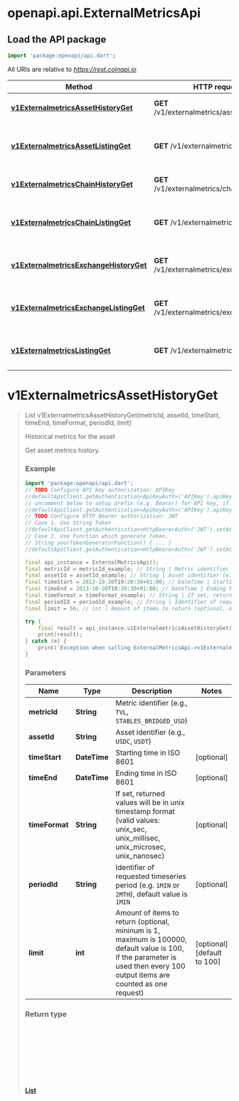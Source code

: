 # openapi.api.ExternalMetricsApi

## Load the API package
```dart
import 'package:openapi/api.dart';
```

All URIs are relative to *https://rest.coinapi.io*

Method | HTTP request | Description
------------- | ------------- | -------------
[**v1ExternalmetricsAssetHistoryGet**](ExternalMetricsApi.md#v1externalmetricsassethistoryget) | **GET** /v1/externalmetrics/asset/history | Historical metrics for the asset
[**v1ExternalmetricsAssetListingGet**](ExternalMetricsApi.md#v1externalmetricsassetlistingget) | **GET** /v1/externalmetrics/asset/listing | Listing of metrics available for specific asset
[**v1ExternalmetricsChainHistoryGet**](ExternalMetricsApi.md#v1externalmetricschainhistoryget) | **GET** /v1/externalmetrics/chain/history | Historical metrics for the chain
[**v1ExternalmetricsChainListingGet**](ExternalMetricsApi.md#v1externalmetricschainlistingget) | **GET** /v1/externalmetrics/chain/listing | Listing of metrics available for specific chain
[**v1ExternalmetricsExchangeHistoryGet**](ExternalMetricsApi.md#v1externalmetricsexchangehistoryget) | **GET** /v1/externalmetrics/exchange/history | Historical metrics for the exchange
[**v1ExternalmetricsExchangeListingGet**](ExternalMetricsApi.md#v1externalmetricsexchangelistingget) | **GET** /v1/externalmetrics/exchange/listing | Listing of metrics available for specific exchange
[**v1ExternalmetricsListingGet**](ExternalMetricsApi.md#v1externalmetricslistingget) | **GET** /v1/externalmetrics/listing | Listing of all supported metrics


# **v1ExternalmetricsAssetHistoryGet**
> List<Object> v1ExternalmetricsAssetHistoryGet(metricId, assetId, timeStart, timeEnd, timeFormat, periodId, limit)

Historical metrics for the asset

Get asset metrics history.

### Example
```dart
import 'package:openapi/api.dart';
// TODO Configure API key authorization: APIKey
//defaultApiClient.getAuthentication<ApiKeyAuth>('APIKey').apiKey = 'YOUR_API_KEY';
// uncomment below to setup prefix (e.g. Bearer) for API key, if needed
//defaultApiClient.getAuthentication<ApiKeyAuth>('APIKey').apiKeyPrefix = 'Bearer';
// TODO Configure HTTP Bearer authorization: JWT
// Case 1. Use String Token
//defaultApiClient.getAuthentication<HttpBearerAuth>('JWT').setAccessToken('YOUR_ACCESS_TOKEN');
// Case 2. Use Function which generate token.
// String yourTokenGeneratorFunction() { ... }
//defaultApiClient.getAuthentication<HttpBearerAuth>('JWT').setAccessToken(yourTokenGeneratorFunction);

final api_instance = ExternalMetricsApi();
final metricId = metricId_example; // String | Metric identifier (e.g., `TVL`, `STABLES_BRIDGED_USD`)
final assetId = assetId_example; // String | Asset identifier (e.g., `USDC`, `USDT`)
final timeStart = 2013-10-20T19:20:30+01:00; // DateTime | Starting time in ISO 8601
final timeEnd = 2013-10-20T19:20:30+01:00; // DateTime | Ending time in ISO 8601
final timeFormat = timeFormat_example; // String | If set, returned values will be in unix timestamp format (valid values: unix_sec, unix_millisec, unix_microsec, unix_nanosec)
final periodId = periodId_example; // String | Identifier of requested timeseries period (e.g. `1MIN` or `2MTH`), default value is `1MIN`
final limit = 56; // int | Amount of items to return (optional, mininum is 1, maximum is 100000, default value is 100, if the parameter is used then every 100 output items are counted as one request)

try {
    final result = api_instance.v1ExternalmetricsAssetHistoryGet(metricId, assetId, timeStart, timeEnd, timeFormat, periodId, limit);
    print(result);
} catch (e) {
    print('Exception when calling ExternalMetricsApi->v1ExternalmetricsAssetHistoryGet: $e\n');
}
```

### Parameters

Name | Type | Description  | Notes
------------- | ------------- | ------------- | -------------
 **metricId** | **String**| Metric identifier (e.g., `TVL`, `STABLES_BRIDGED_USD`) | 
 **assetId** | **String**| Asset identifier (e.g., `USDC`, `USDT`) | 
 **timeStart** | **DateTime**| Starting time in ISO 8601 | [optional] 
 **timeEnd** | **DateTime**| Ending time in ISO 8601 | [optional] 
 **timeFormat** | **String**| If set, returned values will be in unix timestamp format (valid values: unix_sec, unix_millisec, unix_microsec, unix_nanosec) | [optional] 
 **periodId** | **String**| Identifier of requested timeseries period (e.g. `1MIN` or `2MTH`), default value is `1MIN` | [optional] 
 **limit** | **int**| Amount of items to return (optional, mininum is 1, maximum is 100000, default value is 100, if the parameter is used then every 100 output items are counted as one request) | [optional] [default to 100]

### Return type

[**List<Object>**](Object.md)

### Authorization

[APIKey](../README.md#APIKey), [JWT](../README.md#JWT)

### HTTP request headers

 - **Content-Type**: Not defined
 - **Accept**: text/plain, application/json, text/json, application/x-msgpack

[[Back to top]](#) [[Back to API list]](../README.md#documentation-for-api-endpoints) [[Back to Model list]](../README.md#documentation-for-models) [[Back to README]](../README.md)

# **v1ExternalmetricsAssetListingGet**
> List<V1MetricInfo> v1ExternalmetricsAssetListingGet(assetId)

Listing of metrics available for specific asset

Get all metrics that are actually available for the specified asset.

### Example
```dart
import 'package:openapi/api.dart';
// TODO Configure API key authorization: APIKey
//defaultApiClient.getAuthentication<ApiKeyAuth>('APIKey').apiKey = 'YOUR_API_KEY';
// uncomment below to setup prefix (e.g. Bearer) for API key, if needed
//defaultApiClient.getAuthentication<ApiKeyAuth>('APIKey').apiKeyPrefix = 'Bearer';
// TODO Configure HTTP Bearer authorization: JWT
// Case 1. Use String Token
//defaultApiClient.getAuthentication<HttpBearerAuth>('JWT').setAccessToken('YOUR_ACCESS_TOKEN');
// Case 2. Use Function which generate token.
// String yourTokenGeneratorFunction() { ... }
//defaultApiClient.getAuthentication<HttpBearerAuth>('JWT').setAccessToken(yourTokenGeneratorFunction);

final api_instance = ExternalMetricsApi();
final assetId = assetId_example; // String | Asset identifier (e.g., USDC, USDT)

try {
    final result = api_instance.v1ExternalmetricsAssetListingGet(assetId);
    print(result);
} catch (e) {
    print('Exception when calling ExternalMetricsApi->v1ExternalmetricsAssetListingGet: $e\n');
}
```

### Parameters

Name | Type | Description  | Notes
------------- | ------------- | ------------- | -------------
 **assetId** | **String**| Asset identifier (e.g., USDC, USDT) | 

### Return type

[**List<V1MetricInfo>**](V1MetricInfo.md)

### Authorization

[APIKey](../README.md#APIKey), [JWT](../README.md#JWT)

### HTTP request headers

 - **Content-Type**: Not defined
 - **Accept**: text/plain, application/json, text/json, application/x-msgpack

[[Back to top]](#) [[Back to API list]](../README.md#documentation-for-api-endpoints) [[Back to Model list]](../README.md#documentation-for-models) [[Back to README]](../README.md)

# **v1ExternalmetricsChainHistoryGet**
> List<Object> v1ExternalmetricsChainHistoryGet(metricId, chainId, timeStart, timeEnd, timeFormat, periodId, limit)

Historical metrics for the chain

Get chain metrics history.

### Example
```dart
import 'package:openapi/api.dart';
// TODO Configure API key authorization: APIKey
//defaultApiClient.getAuthentication<ApiKeyAuth>('APIKey').apiKey = 'YOUR_API_KEY';
// uncomment below to setup prefix (e.g. Bearer) for API key, if needed
//defaultApiClient.getAuthentication<ApiKeyAuth>('APIKey').apiKeyPrefix = 'Bearer';
// TODO Configure HTTP Bearer authorization: JWT
// Case 1. Use String Token
//defaultApiClient.getAuthentication<HttpBearerAuth>('JWT').setAccessToken('YOUR_ACCESS_TOKEN');
// Case 2. Use Function which generate token.
// String yourTokenGeneratorFunction() { ... }
//defaultApiClient.getAuthentication<HttpBearerAuth>('JWT').setAccessToken(yourTokenGeneratorFunction);

final api_instance = ExternalMetricsApi();
final metricId = metricId_example; // String | Metric identifier (e.g., `TVL`, `STABLES_BRIDGED_USD`)
final chainId = chainId_example; // String | Chain identifier (e.g., `Ethereum`, `Arbitrum`)
final timeStart = 2013-10-20T19:20:30+01:00; // DateTime | Starting time in ISO 8601
final timeEnd = 2013-10-20T19:20:30+01:00; // DateTime | Ending time in ISO 8601
final timeFormat = timeFormat_example; // String | If set, returned values will be in unix timestamp format (valid values: unix_sec, unix_millisec, unix_microsec, unix_nanosec)
final periodId = periodId_example; // String | Identifier of requested timeseries period (e.g. `1MIN` or `2MTH`), default value is `1MIN`
final limit = 56; // int | Amount of items to return (optional, mininum is 1, maximum is 100000, default value is 100, if the parameter is used then every 100 output items are counted as one request)

try {
    final result = api_instance.v1ExternalmetricsChainHistoryGet(metricId, chainId, timeStart, timeEnd, timeFormat, periodId, limit);
    print(result);
} catch (e) {
    print('Exception when calling ExternalMetricsApi->v1ExternalmetricsChainHistoryGet: $e\n');
}
```

### Parameters

Name | Type | Description  | Notes
------------- | ------------- | ------------- | -------------
 **metricId** | **String**| Metric identifier (e.g., `TVL`, `STABLES_BRIDGED_USD`) | 
 **chainId** | **String**| Chain identifier (e.g., `Ethereum`, `Arbitrum`) | 
 **timeStart** | **DateTime**| Starting time in ISO 8601 | [optional] 
 **timeEnd** | **DateTime**| Ending time in ISO 8601 | [optional] 
 **timeFormat** | **String**| If set, returned values will be in unix timestamp format (valid values: unix_sec, unix_millisec, unix_microsec, unix_nanosec) | [optional] 
 **periodId** | **String**| Identifier of requested timeseries period (e.g. `1MIN` or `2MTH`), default value is `1MIN` | [optional] 
 **limit** | **int**| Amount of items to return (optional, mininum is 1, maximum is 100000, default value is 100, if the parameter is used then every 100 output items are counted as one request) | [optional] [default to 100]

### Return type

[**List<Object>**](Object.md)

### Authorization

[APIKey](../README.md#APIKey), [JWT](../README.md#JWT)

### HTTP request headers

 - **Content-Type**: Not defined
 - **Accept**: text/plain, application/json, text/json, application/x-msgpack

[[Back to top]](#) [[Back to API list]](../README.md#documentation-for-api-endpoints) [[Back to Model list]](../README.md#documentation-for-models) [[Back to README]](../README.md)

# **v1ExternalmetricsChainListingGet**
> List<V1MetricInfo> v1ExternalmetricsChainListingGet(chainId)

Listing of metrics available for specific chain

Get all metrics that are actually available for the specified blockchain chain.

### Example
```dart
import 'package:openapi/api.dart';
// TODO Configure API key authorization: APIKey
//defaultApiClient.getAuthentication<ApiKeyAuth>('APIKey').apiKey = 'YOUR_API_KEY';
// uncomment below to setup prefix (e.g. Bearer) for API key, if needed
//defaultApiClient.getAuthentication<ApiKeyAuth>('APIKey').apiKeyPrefix = 'Bearer';
// TODO Configure HTTP Bearer authorization: JWT
// Case 1. Use String Token
//defaultApiClient.getAuthentication<HttpBearerAuth>('JWT').setAccessToken('YOUR_ACCESS_TOKEN');
// Case 2. Use Function which generate token.
// String yourTokenGeneratorFunction() { ... }
//defaultApiClient.getAuthentication<HttpBearerAuth>('JWT').setAccessToken(yourTokenGeneratorFunction);

final api_instance = ExternalMetricsApi();
final chainId = chainId_example; // String | Chain identifier (e.g., ETHEREUM, ARBITRUM)

try {
    final result = api_instance.v1ExternalmetricsChainListingGet(chainId);
    print(result);
} catch (e) {
    print('Exception when calling ExternalMetricsApi->v1ExternalmetricsChainListingGet: $e\n');
}
```

### Parameters

Name | Type | Description  | Notes
------------- | ------------- | ------------- | -------------
 **chainId** | **String**| Chain identifier (e.g., ETHEREUM, ARBITRUM) | 

### Return type

[**List<V1MetricInfo>**](V1MetricInfo.md)

### Authorization

[APIKey](../README.md#APIKey), [JWT](../README.md#JWT)

### HTTP request headers

 - **Content-Type**: Not defined
 - **Accept**: text/plain, application/json, text/json, application/x-msgpack

[[Back to top]](#) [[Back to API list]](../README.md#documentation-for-api-endpoints) [[Back to Model list]](../README.md#documentation-for-models) [[Back to README]](../README.md)

# **v1ExternalmetricsExchangeHistoryGet**
> List<Object> v1ExternalmetricsExchangeHistoryGet(metricId, exchangeId, timeStart, timeEnd, timeFormat, periodId, limit)

Historical metrics for the exchange

Get exchange metrics history.

### Example
```dart
import 'package:openapi/api.dart';
// TODO Configure API key authorization: APIKey
//defaultApiClient.getAuthentication<ApiKeyAuth>('APIKey').apiKey = 'YOUR_API_KEY';
// uncomment below to setup prefix (e.g. Bearer) for API key, if needed
//defaultApiClient.getAuthentication<ApiKeyAuth>('APIKey').apiKeyPrefix = 'Bearer';
// TODO Configure HTTP Bearer authorization: JWT
// Case 1. Use String Token
//defaultApiClient.getAuthentication<HttpBearerAuth>('JWT').setAccessToken('YOUR_ACCESS_TOKEN');
// Case 2. Use Function which generate token.
// String yourTokenGeneratorFunction() { ... }
//defaultApiClient.getAuthentication<HttpBearerAuth>('JWT').setAccessToken(yourTokenGeneratorFunction);

final api_instance = ExternalMetricsApi();
final metricId = metricId_example; // String | Metric identifier (e.g., `TVL`, `STABLES_BRIDGED_USD`)
final exchangeId = exchangeId_example; // String | Exchange identifier (e.g., `BINANCE`, `UNISWAP-V3-ETHEREUM`)
final timeStart = 2013-10-20T19:20:30+01:00; // DateTime | Starting time in ISO 8601
final timeEnd = 2013-10-20T19:20:30+01:00; // DateTime | Ending time in ISO 8601
final timeFormat = timeFormat_example; // String | If set, returned values will be in unix timestamp format (valid values: unix_sec, unix_millisec, unix_microsec, unix_nanosec)
final periodId = periodId_example; // String | Identifier of requested timeseries period (e.g. `1MIN` or `2MTH`), default value is `1MIN`
final limit = 56; // int | Amount of items to return (optional, mininum is 1, maximum is 100000, default value is 100, if the parameter is used then every 100 output items are counted as one request)

try {
    final result = api_instance.v1ExternalmetricsExchangeHistoryGet(metricId, exchangeId, timeStart, timeEnd, timeFormat, periodId, limit);
    print(result);
} catch (e) {
    print('Exception when calling ExternalMetricsApi->v1ExternalmetricsExchangeHistoryGet: $e\n');
}
```

### Parameters

Name | Type | Description  | Notes
------------- | ------------- | ------------- | -------------
 **metricId** | **String**| Metric identifier (e.g., `TVL`, `STABLES_BRIDGED_USD`) | 
 **exchangeId** | **String**| Exchange identifier (e.g., `BINANCE`, `UNISWAP-V3-ETHEREUM`) | 
 **timeStart** | **DateTime**| Starting time in ISO 8601 | [optional] 
 **timeEnd** | **DateTime**| Ending time in ISO 8601 | [optional] 
 **timeFormat** | **String**| If set, returned values will be in unix timestamp format (valid values: unix_sec, unix_millisec, unix_microsec, unix_nanosec) | [optional] 
 **periodId** | **String**| Identifier of requested timeseries period (e.g. `1MIN` or `2MTH`), default value is `1MIN` | [optional] 
 **limit** | **int**| Amount of items to return (optional, mininum is 1, maximum is 100000, default value is 100, if the parameter is used then every 100 output items are counted as one request) | [optional] [default to 100]

### Return type

[**List<Object>**](Object.md)

### Authorization

[APIKey](../README.md#APIKey), [JWT](../README.md#JWT)

### HTTP request headers

 - **Content-Type**: Not defined
 - **Accept**: text/plain, application/json, text/json, application/x-msgpack

[[Back to top]](#) [[Back to API list]](../README.md#documentation-for-api-endpoints) [[Back to Model list]](../README.md#documentation-for-models) [[Back to README]](../README.md)

# **v1ExternalmetricsExchangeListingGet**
> List<V1MetricInfo> v1ExternalmetricsExchangeListingGet(exchangeId)

Listing of metrics available for specific exchange

Get all metrics that are actually available for the specified exchange.

### Example
```dart
import 'package:openapi/api.dart';
// TODO Configure API key authorization: APIKey
//defaultApiClient.getAuthentication<ApiKeyAuth>('APIKey').apiKey = 'YOUR_API_KEY';
// uncomment below to setup prefix (e.g. Bearer) for API key, if needed
//defaultApiClient.getAuthentication<ApiKeyAuth>('APIKey').apiKeyPrefix = 'Bearer';
// TODO Configure HTTP Bearer authorization: JWT
// Case 1. Use String Token
//defaultApiClient.getAuthentication<HttpBearerAuth>('JWT').setAccessToken('YOUR_ACCESS_TOKEN');
// Case 2. Use Function which generate token.
// String yourTokenGeneratorFunction() { ... }
//defaultApiClient.getAuthentication<HttpBearerAuth>('JWT').setAccessToken(yourTokenGeneratorFunction);

final api_instance = ExternalMetricsApi();
final exchangeId = exchangeId_example; // String | Exchange identifier (e.g., BINANCE, UNISWAP-V3-ETHEREUM)

try {
    final result = api_instance.v1ExternalmetricsExchangeListingGet(exchangeId);
    print(result);
} catch (e) {
    print('Exception when calling ExternalMetricsApi->v1ExternalmetricsExchangeListingGet: $e\n');
}
```

### Parameters

Name | Type | Description  | Notes
------------- | ------------- | ------------- | -------------
 **exchangeId** | **String**| Exchange identifier (e.g., BINANCE, UNISWAP-V3-ETHEREUM) | 

### Return type

[**List<V1MetricInfo>**](V1MetricInfo.md)

### Authorization

[APIKey](../README.md#APIKey), [JWT](../README.md#JWT)

### HTTP request headers

 - **Content-Type**: Not defined
 - **Accept**: text/plain, application/json, text/json, application/x-msgpack

[[Back to top]](#) [[Back to API list]](../README.md#documentation-for-api-endpoints) [[Back to Model list]](../README.md#documentation-for-models) [[Back to README]](../README.md)

# **v1ExternalmetricsListingGet**
> List<V1MetricInfo> v1ExternalmetricsListingGet()

Listing of all supported metrics

Get all metrics available in the system.

### Example
```dart
import 'package:openapi/api.dart';
// TODO Configure API key authorization: APIKey
//defaultApiClient.getAuthentication<ApiKeyAuth>('APIKey').apiKey = 'YOUR_API_KEY';
// uncomment below to setup prefix (e.g. Bearer) for API key, if needed
//defaultApiClient.getAuthentication<ApiKeyAuth>('APIKey').apiKeyPrefix = 'Bearer';
// TODO Configure HTTP Bearer authorization: JWT
// Case 1. Use String Token
//defaultApiClient.getAuthentication<HttpBearerAuth>('JWT').setAccessToken('YOUR_ACCESS_TOKEN');
// Case 2. Use Function which generate token.
// String yourTokenGeneratorFunction() { ... }
//defaultApiClient.getAuthentication<HttpBearerAuth>('JWT').setAccessToken(yourTokenGeneratorFunction);

final api_instance = ExternalMetricsApi();

try {
    final result = api_instance.v1ExternalmetricsListingGet();
    print(result);
} catch (e) {
    print('Exception when calling ExternalMetricsApi->v1ExternalmetricsListingGet: $e\n');
}
```

### Parameters
This endpoint does not need any parameter.

### Return type

[**List<V1MetricInfo>**](V1MetricInfo.md)

### Authorization

[APIKey](../README.md#APIKey), [JWT](../README.md#JWT)

### HTTP request headers

 - **Content-Type**: Not defined
 - **Accept**: text/plain, application/json, text/json, application/x-msgpack

[[Back to top]](#) [[Back to API list]](../README.md#documentation-for-api-endpoints) [[Back to Model list]](../README.md#documentation-for-models) [[Back to README]](../README.md)

